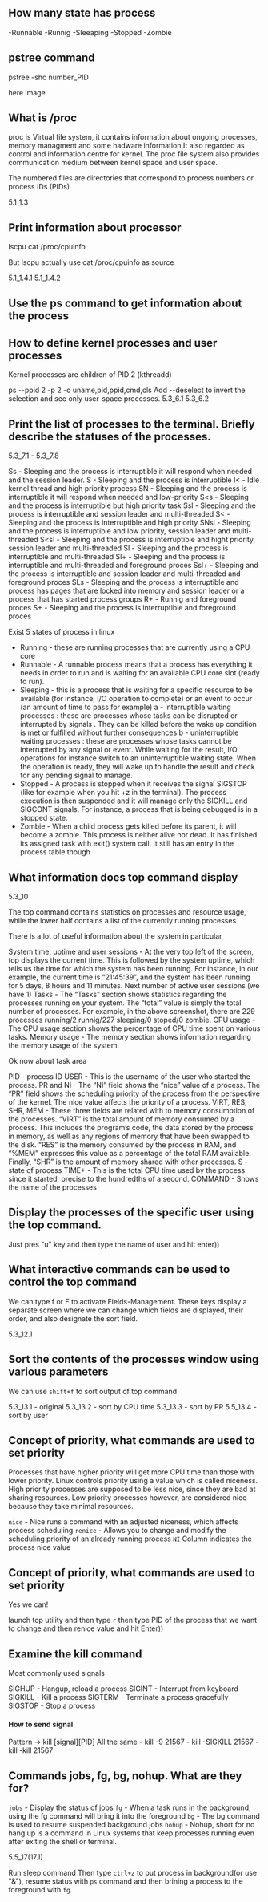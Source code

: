 <h2>How many state has process</h2>

-Runnable
-Runnig
-Sleeaping
-Stopped
-Zombie


<h2>pstree command</h2>

pstree -shc number_PID

here image

<h2>What is /proc</h2>
proc is Virtual file system, it contains information about ongoing processes, memory managment and some hadware information.It also regarded as control and information centre for kernel.
The proc file system also provides communication medium between kernel space and user space.

The numbered files are directories that correspond to process numbers or process IDs (PIDs)

5.1_1.3

<h2>Print information about processor</h2>
lscpu 
cat /proc/cpuinfo

But lscpu actually use cat /proc/cpuinfo as source

5.1_1.4.1
5.1_1.4.2

<h2>Use the ps command to get information about the process</h2>



<h2>How to define kernel processes and user processes</h2>

Kernel processes are children of PID 2 (kthreadd)

ps --ppid 2 -p 2 -o uname,pid,ppid,cmd,cls
Add --deselect to invert the selection and see only user-space processes.
5.3_6.1
5.3_6.2


<h2>Print the list of processes to the terminal. Briefly describe the statuses of the processes.</h2>


5.3_7.1 - 5.3_7.8


Ss - Sleeping and the process is interruptible it will respond when needed and the session leader.
S - Sleeping and the process is interruptible
I< - Idle kernel thread and high priority process
SN - Sleeping and the process is interruptible it will respond when needed and low-priority
S<s - Sleeping and the process is interruptible but high priority task
Ssl - Sleeping and the process is interruptible and session leader and multi-threaded
S< - Sleeping and the process is interruptible and high priority
SNsl - Sleeping and the process is interruptible and low priority, session leader and multi-threaded
S<sl - Sleeping and the process is interruptible and hight priority, session leader and multi-threaded
Sl - Sleeping and the process is interruptible and multi-threaded
Sl+ - Sleeping and the process is interruptible and multi-threaded and foreground proces
Ssl+ - Sleeping and the process is interruptible and session leader and multi-threaded and foreground proces
SLs - Sleeping and the process is interruptible and process has pages that are locked into memory and session leader or a process that has started process groups
R+ - Runnig and foreground proces
S+ - Sleeping and the process is interruptible and foreground proces

Exist 5 states of process in linux  

- Running - these are running processes that are currently using a CPU core
- Runnable - A runnable process means that a process has everything it needs in order to run and is waiting for an available CPU core slot (ready to run).
- Sleeping - this is a process that is waiting for a specific resource to be available (for instance, I/O operation to complete) or an event to occur (an amount of time to pass for example)
  a - interruptible waiting processes : these are processes whose tasks can be disrupted or interrupted by signals . They can be killed before the wake up condition is met or fulfilled without further consequences
  b - uninterruptible waiting processes : these are processes whose tasks cannot be interrupted by any signal or event. While waiting for the result, I/O operations for instance switch to an uninterruptible waiting state. When the operation is ready, they will wake up to handle the result and check for any pending signal to manage.
- Stopped - A process is stopped when it receives the signal SIGSTOP (like for example when you hit <ctrl>+z in the terminal). The process execution is then suspended and it will manage only the SIGKILL and SIGCONT signals. For instance, a process that is being debugged is in a stopped state.
- Zombie - When a child process gets killed before its parent, it will become a zombie. This process is neither alive nor dead. It has finished its assigned task with exit() system call. It still has an entry in the process table though



<h2>What information does top command display</h2>

5.3_10

The top command contains statistics on processes and resource usage, while the lower half contains a list of the currently running processes

There is a lot of useful information about the system in particular 

System time, uptime and user sessions - At the very top left of the screen, top displays the current time. This is followed by the system uptime, which tells us the time for which the system has been running. For instance, in our example, the current time is “21:45:39”, and the system has been running for 5 days, 8 hours and 11 minutes. Next number of active user sessions (we have 1)
Tasks - The “Tasks” section shows statistics regarding the processes running on your system. The “total” value is simply the total number of processes. For example, in the above screenshot, there are 229 processes running/2 runnig/227 sleeping/0 stoped/0 zombie.
CPU usage - The CPU usage section shows the percentage of CPU time spent on various tasks.
Memory usage - The memory section shows information regarding the memory usage of the system.


Ok now about task area

PID - process ID
USER - This is the username of the user who started the process.
PR and NI - The “NI” field shows the “nice” value of a process. The “PR” field shows the scheduling priority of the process from the perspective of the kernel. The nice value affects the priority of a process.
VIRT, RES, SHR, MEM - These three fields are related with to memory consumption of the processes. “VIRT” is the total amount of memory consumed by a process. This includes the program’s code, the data stored by the process in memory, as well as any regions of memory that have been swapped to the disk. “RES” is the memory consumed by the process in RAM, and “%MEM” expresses this value as a percentage of the total RAM available. Finally, “SHR” is the amount of memory shared with other processes.
S - state of process
TIME+ - This is the total CPU time used by the process since it started, precise to the hundredths of a second.
COMMAND - Shows the name of the processes

<h2>Display the processes of the specific user using the top command.</h2>

Just pres "u" key and then type the name of user and hit enter))

<h2>What interactive commands can be used to control the top command</h2>

We can type f or F to activate Fields-Management.
These keys display a separate screen where we can change which fields are displayed, their order, and also designate the sort field.

5.3_12.1

<h2>Sort the contents of the processes window using various parameters</h2>

We can use <code>shift+f</code> to sort output of top command

5.3_13.1 - original
5.3_13.2 - sort by CPU time
5.3_13.3 - sort by PR
5.5_13.4 - sort by user


<h2>Concept of priority, what commands are used to set priority</h2>

Processes that have higher priority will get more CPU time than those with lower priority. Linux controls priority using a value which is called niceness.
High priority processes are supposed to be less nice, since they are bad at sharing resources. Low priority processes however, are considered nice because they take minimal resources.

<code>nice</code> - Nice runs a command with an adjusted niceness, which affects process scheduling
<code>renice</code> - Allows you to change and modify the scheduling priority of an already running process
<code>NI</code> Column indicates the process nice value


<h2>Concept of priority, what commands are used to set priority</h2>

Yes we can!

launch top utility and then type <code>r</code>
then type PID of the process that we want to change
and then renice value and hit Enter))

<h2>Examine the kill command</h2>

Most commonly used signals

SIGHUP - Hangup, reload a process
SIGINT - Interrupt from keyboard
SIGKILL - Kill a process
SIGTERM - Terminate a process gracefully
SIGSTOP - Stop a process

<h4>How to send signal</h4>
Pattern -> kill [signal][PID]
All the same
- kill -9 21567
- kill -SIGKILL 21567
- kill -kill 21567

<h2>Commands jobs, fg, bg, nohup. What are they for?</h2>

<code>jobs</code> - Display the status of jobs
<code>fg</code> - When a task runs in the background, using the fg command will bring it into the foreground
<code>bg</code> - The bg command is used to resume suspended background jobs
<code>nohup</code> - Nohup, short for no hang up is a command in Linux systems that keep processes running even after exiting the shell or terminal.


5.5_17(17.1)

Run sleep command
Then type <code>ctrl+z</code> to put process in background(or use "&"), resume status with <code>ps</code> command and then brining a process to the foreground with <code>fg</code>.


























